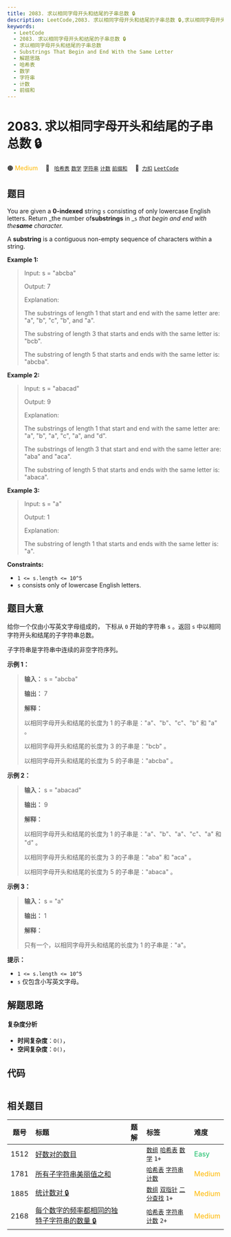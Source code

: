 ```yaml
---
title: 2083. 求以相同字母开头和结尾的子串总数 🔒
description: LeetCode,2083. 求以相同字母开头和结尾的子串总数 🔒,求以相同字母开头和结尾的子串总数,Substrings That Begin and End With the Same Letter,解题思路,哈希表,数学,字符串,计数,前缀和
keywords:
  - LeetCode
  - 2083. 求以相同字母开头和结尾的子串总数 🔒
  - 求以相同字母开头和结尾的子串总数
  - Substrings That Begin and End With the Same Letter
  - 解题思路
  - 哈希表
  - 数学
  - 字符串
  - 计数
  - 前缀和
---
```


# 2083. 求以相同字母开头和结尾的子串总数 🔒

🟠 <font color=#ffb800>Medium</font>&emsp; 🔖&ensp; [`哈希表`](/tag/hash-table.md) [`数学`](/tag/math.md) [`字符串`](/tag/string.md) [`计数`](/tag/counting.md) [`前缀和`](/tag/prefix-sum.md)&emsp; 🔗&ensp;[`力扣`](https://leetcode.cn/problems/substrings-that-begin-and-end-with-the-same-letter) [`LeetCode`](https://leetcode.com/problems/substrings-that-begin-and-end-with-the-same-letter)

## 题目

You are given a **0-indexed** string `s` consisting of only lowercase English
letters. Return _the number of**substrings** in _`s` _that begin and end with
the**same** character._

A **substring** is a contiguous non-empty sequence of characters within a
string.



**Example 1:**

> Input: s = "abcba"
> 
> Output: 7
> 
> Explanation:
> 
> The substrings of length 1 that start and end with the same letter are: "a", "b", "c", "b", and "a".
> 
> The substring of length 3 that starts and ends with the same letter is: "bcb".
> 
> The substring of length 5 that starts and ends with the same letter is: "abcba".

**Example 2:**

> Input: s = "abacad"
> 
> Output: 9
> 
> Explanation:
> 
> The substrings of length 1 that start and end with the same letter are: "a", "b", "a", "c", "a", and "d".
> 
> The substrings of length 3 that start and end with the same letter are: "aba" and "aca".
> 
> The substring of length 5 that starts and ends with the same letter is: "abaca".

**Example 3:**

> Input: s = "a"
> 
> Output: 1
> 
> Explanation:
> 
> The substring of length 1 that starts and ends with the same letter is: "a".

**Constraints:**

  * `1 <= s.length <= 10^5`
  * `s` consists only of lowercase English letters.


## 题目大意

给你一个仅由小写英文字母组成的，  下标从 `0` 开始的字符串 `s` 。返回 `s` 中以相同字符开头和结尾的子字符串总数。

子字符串是字符串中连续的非空字符序列。



**示例 1：**

> 
> 
> 
> 
> 
> **输入：** s = "abcba"
> 
> **输出：** 7
> 
> **解释：**
> 
> 以相同字母开头和结尾的长度为 1 的子串是："a"、"b"、"c"、"b" 和 "a" 。
> 
> 以相同字母开头和结尾的长度为 3 的子串是："bcb" 。
> 
> 以相同字母开头和结尾的长度为 5 的子串是："abcba" 。
> 
> 

**示例 2：**

> 
> 
> 
> 
> 
> **输入：** s = "abacad"
> 
> **输出：** 9
> 
> **解释：**
> 
> 以相同字母开头和结尾的长度为 1 的子串是："a"、"b"、"a"、"c"、"a" 和 "d" 。
> 
> 以相同字母开头和结尾的长度为 3 的子串是："aba" 和 "aca" 。
> 
> 以相同字母开头和结尾的长度为 5 的子串是："abaca" 。
> 
> 

**示例 3：**

> 
> 
> 
> 
> 
> **输入：** s = "a"
> 
> **输出：** 1
> 
> **解释：**
> 
> 只有一个，以相同字母开头和结尾的长度为 1 的子串是："a"。
> 
> 



**提示：**

  * `1 <= s.length <= 10^5`
  * `s` 仅包含小写英文字母。


## 解题思路

#### 复杂度分析

- **时间复杂度**：`O()`，
- **空间复杂度**：`O()`，

## 代码

```javascript

```

## 相关题目

<!-- prettier-ignore -->
| 题号 | 标题 | 题解 | 标签 | 难度 |
| :------: | :------ | :------: | :------ | :------ |
| 1512 | [好数对的数目](https://leetcode.com/problems/number-of-good-pairs) |  |  [`数组`](/tag/array.md) [`哈希表`](/tag/hash-table.md) [`数学`](/tag/math.md) `1+` | <font color=#15bd66>Easy</font> |
| 1781 | [所有子字符串美丽值之和](https://leetcode.com/problems/sum-of-beauty-of-all-substrings) |  |  [`哈希表`](/tag/hash-table.md) [`字符串`](/tag/string.md) [`计数`](/tag/counting.md) | <font color=#ffb800>Medium</font> |
| 1885 | [统计数对 🔒](https://leetcode.com/problems/count-pairs-in-two-arrays) |  |  [`数组`](/tag/array.md) [`双指针`](/tag/two-pointers.md) [`二分查找`](/tag/binary-search.md) `1+` | <font color=#ffb800>Medium</font> |
| 2168 | [每个数字的频率都相同的独特子字符串的数量 🔒](https://leetcode.com/problems/unique-substrings-with-equal-digit-frequency) |  |  [`哈希表`](/tag/hash-table.md) [`字符串`](/tag/string.md) [`计数`](/tag/counting.md) `2+` | <font color=#ffb800>Medium</font> |